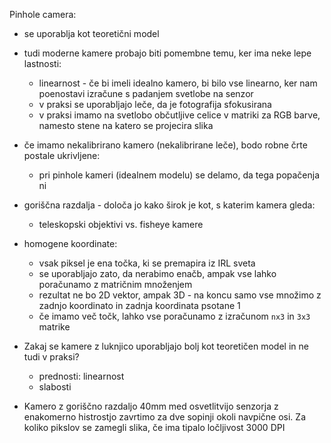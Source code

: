 Pinhole camera:
- se uporablja kot teoretični model
- tudi moderne kamere probajo biti pomembne temu, ker ima neke lepe lastnosti:
	- linearnost - če bi imeli idealno kamero, bi bilo vse linearno, ker nam poenostavi izračune s padanjem svetlobe na senzor
	- v praksi se uporabljajo leče, da je fotografija sfokusirana
	- v praksi imamo na svetlobo občutljive celice v matriki za RGB barve, namesto stene na katero se projecira slika
- če imamo nekalibrirano kamero (nekalibrirane leče), bodo robne črte postale ukrivljene:
	- pri pinhole kameri (idealnem modelu) se delamo, da tega popačenja ni
- goriščna razdalja - določa jo kako širok je kot, s katerim kamera gleda:
	- teleskopski objektivi vs. fisheye kamere

- homogene koordinate:
	- vsak piksel je ena točka, ki se premapira iz IRL sveta
	- se uporabljajo zato, da nerabimo enačb, ampak vse lahko poračunamo z matričnim množenjem
	- rezultat ne bo 2D vektor, ampak 3D - na koncu samo vse množimo z zadnjo koordinato in zadnja koordinata psotane 1
	- če imamo več točk, lahko vse poračunamo z izračunom `nx3` in `3x3` matrike

- Zakaj se kamere z luknjico uporabljajo bolj kot teoretičen model in ne tudi v praksi?
	- prednosti: linearnost
	- slabosti

- Kamero z goriščno razdaljo 40mm med osvetlitvijo senzorja z enakomerno histrostjo zavrtimo za dve sopinji okoli navpične osi. Za koliko pikslov se zamegli slika, če ima tipalo ločljivost 3000 DPI